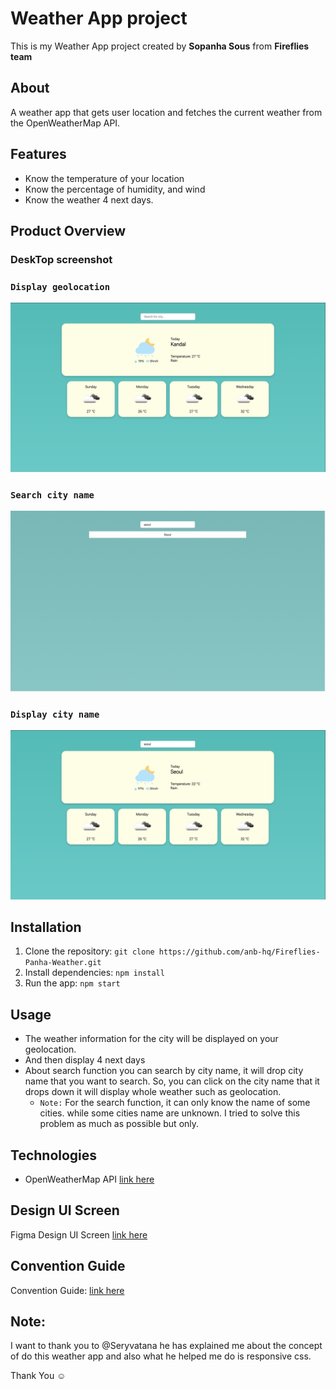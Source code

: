 # Weather App project

This is my Weather App project created by **Sopanha Sous** from **Fireflies team**

## About
A weather app that gets user location and fetches the current weather from the OpenWeatherMap API. 

## Features

- Know the temperature of your location
- Know the percentage of humidity, and wind
- Know the weather 4 next days.

## Product Overview

### DeskTop screenshot


### `Display geolocation`

<img src="./src/Image/geolocation.png" alt="Geolocation">

### `Search city name`

<img src="./src/Image/search-city-name.png" alt="City name">

### `Display city name`

<img src="src/Image/display-city-name-by-search.png" alt="Display city name">


## Installation
1. Clone the repository: `git clone https://github.com/anb-hq/Fireflies-Panha-Weather.git`
2. Install dependencies: `npm install`
3. Run the app: `npm start`

## Usage

- The weather information for the city will be displayed on your geolocation.
- And then display 4 next days
- About search function you can search by city name, it will drop city name that you want to search. So, you can click on the city name that it drops down it will display whole weather such as geolocation.
    * `Note:` For the search function, it can only know the name of some cities. while some cities name are unknown. I tried to solve this problem as much as possible but only.

## Technologies
- OpenWeatherMap API [link here](https://openweathermap.org/)

## Design UI Screen

Figma Design UI Screen [link here](https://www.figma.com/proto/sa6H9b8VEPC1XkPy62pTv3/Weather-App?type=design&node-id=3-81&t=9FzcrM4PjiYpDrRW-0&scaling=min-zoom&page-id=0%3A1&starting-point-node-id=1%3A3)

## Convention Guide

Convention Guide: [link here](./doc/convention.md)

## Note:

I want to thank you to @Seryvatana he has explained me about the concept of do this weather app and also what he helped me do is responsive css.

Thank You ☺